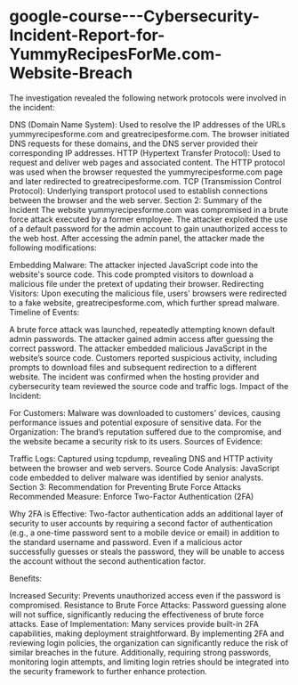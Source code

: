 # google-course---Cybersecurity-Incident-Report-for-YummyRecipesForMe.com-Website-Breach

The investigation revealed the following network protocols were involved in the incident:

DNS (Domain Name System): Used to resolve the IP addresses of the URLs yummyrecipesforme.com and greatrecipesforme.com. The browser initiated DNS requests for these domains, and the DNS server provided their corresponding IP addresses.
HTTP (Hypertext Transfer Protocol): Used to request and deliver web pages and associated content. The HTTP protocol was used when the browser requested the yummyrecipesforme.com page and later redirected to greatrecipesforme.com.
TCP (Transmission Control Protocol): Underlying transport protocol used to establish connections between the browser and the web server.
Section 2: Summary of the Incident
The website yummyrecipesforme.com was compromised in a brute force attack executed by a former employee. The attacker exploited the use of a default password for the admin account to gain unauthorized access to the web host. After accessing the admin panel, the attacker made the following modifications:

Embedding Malware: The attacker injected JavaScript code into the website's source code. This code prompted visitors to download a malicious file under the pretext of updating their browser.
Redirecting Visitors: Upon executing the malicious file, users' browsers were redirected to a fake website, greatrecipesforme.com, which further spread malware.
Timeline of Events:

A brute force attack was launched, repeatedly attempting known default admin passwords.
The attacker gained admin access after guessing the correct password.
The attacker embedded malicious JavaScript in the website’s source code.
Customers reported suspicious activity, including prompts to download files and subsequent redirection to a different website.
The incident was confirmed when the hosting provider and cybersecurity team reviewed the source code and traffic logs.
Impact of the Incident:

For Customers: Malware was downloaded to customers' devices, causing performance issues and potential exposure of sensitive data.
For the Organization: The brand’s reputation suffered due to the compromise, and the website became a security risk to its users.
Sources of Evidence:

Traffic Logs: Captured using tcpdump, revealing DNS and HTTP activity between the browser and web servers.
Source Code Analysis: JavaScript code embedded to deliver malware was identified by senior analysts.
Section 3: Recommendation for Preventing Brute Force Attacks
Recommended Measure: Enforce Two-Factor Authentication (2FA)

Why 2FA is Effective: Two-factor authentication adds an additional layer of security to user accounts by requiring a second factor of authentication (e.g., a one-time password sent to a mobile device or email) in addition to the standard username and password. Even if a malicious actor successfully guesses or steals the password, they will be unable to access the account without the second authentication factor.

Benefits:

Increased Security: Prevents unauthorized access even if the password is compromised.
Resistance to Brute Force Attacks: Password guessing alone will not suffice, significantly reducing the effectiveness of brute force attacks.
Ease of Implementation: Many services provide built-in 2FA capabilities, making deployment straightforward.
By implementing 2FA and reviewing login policies, the organization can significantly reduce the risk of similar breaches in the future. Additionally, requiring strong passwords, monitoring login attempts, and limiting login retries should be integrated into the security framework to further enhance protection.

